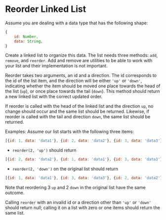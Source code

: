 # Reorder Linked List

Assume you are dealing with a data type that has the following shape:

```js
{
    id: Number,
    data: String,
}
```

Create a linked list to organize this data. The list needs three methods: `add`, `remove`, and `reorder`. Add and remove are utilities to be able to work with your list and their implementation is not important.

Reorder takes two arguments, an id and a direction. The id corresponds to the id of the list item, and the direction will be either `'up'` or `'down'`, indicating whether the item should be moved one place towards the head of the list (`up`), or once place towards the tail (`down`). This method should return a new linked list with the correct updated order.

If reorder is called with the head of the linked list and the direction `up`, no change should occur and the same list should be returned. Likewise, if reorder is called with the tail and direction `down`, the same list should be returned.

Examples: Assume our list starts with the following three items:

```js
[{id: 1, data: 'data1'}, {id: 2, data: 'data2'}, {id: 3, data: 'data3'}]
```

* `reorder(2, 'up')` should return

```js
[{id: 2, data: 'data2'}, {id: 1, data: 'data1'}, {id: 3, data: 'data3'}]
```

* `reorder(2, 'down')` on the original list should return

```js
[{id: 1, data: 'data1'}, {id: 3, data: 'data3'}, {id: 2, data: 'data2'}]
```

Note that reordering 3 `up` and 2 `down` in the original list have the same outcome.

Calling `reorder` with an invalid id or a direction other than `'up'` or `'down'` should return null; calling it on a list with zero or one items should return the same list.
